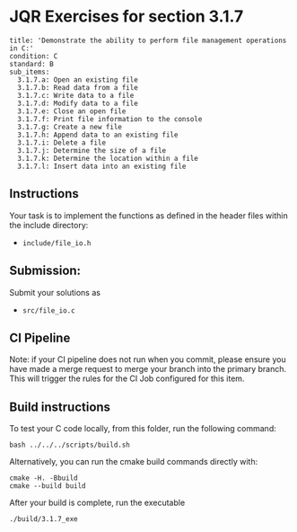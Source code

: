 # JQR Exercises for section 3.1.7

```
title: 'Demonstrate the ability to perform file management operations in C:'
condition: C
standard: B
sub_items:
  3.1.7.a: Open an existing file
  3.1.7.b: Read data from a file
  3.1.7.c: Write data to a file
  3.1.7.d: Modify data to a file
  3.1.7.e: Close an open file
  3.1.7.f: Print file information to the console
  3.1.7.g: Create a new file
  3.1.7.h: Append data to an existing file
  3.1.7.i: Delete a file
  3.1.7.j: Determine the size of a file
  3.1.7.k: Determine the location within a file
  3.1.7.l: Insert data into an existing file
```

## Instructions


Your task is to implement the functions as defined in the header files within the include directory:
* `include/file_io.h`


## Submission: 

Submit your solutions as
* `src/file_io.c`
          

## CI Pipeline

Note: if your CI pipeline does not run when you commit, please ensure you have made a merge request to merge
your branch into the primary branch. This will trigger the rules for the CI Job configured for this item.

## Build instructions 

To test your C code locally, from this folder, run the following command:

```
bash ../../../scripts/build.sh
```

Alternatively, you can run the cmake build commands directly with:

```
cmake -H. -Bbuild
cmake --build build
```

After your build is complete, run the executable

```
./build/3.1.7_exe
```
